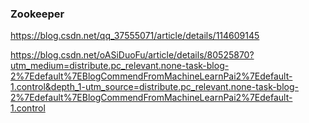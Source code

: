 ### Zookeeper

https://blog.csdn.net/qq_37555071/article/details/114609145

https://blog.csdn.net/oASiDuoFu/article/details/80525870?utm_medium=distribute.pc_relevant.none-task-blog-2%7Edefault%7EBlogCommendFromMachineLearnPai2%7Edefault-1.control&depth_1-utm_source=distribute.pc_relevant.none-task-blog-2%7Edefault%7EBlogCommendFromMachineLearnPai2%7Edefault-1.control


